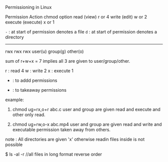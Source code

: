 Permissioning in Linux

Permission      Action          chmod option
read            (view)          r or 4
write           (edit)          w or 2
execute         (execute)       x or 1

`-` : at start of permission denotes a file
`d` : at start of permission denotes a directory

---         ---         ---
rwx         rwx         rwx
user(u)     group(g)    other(o)

sum of r+w+x = 7 implies all 3 are given to user/group/other.

r : read    4
w : write   2
x : execute 1

+ : to addd permissions
- : to takeaway permissions

example:
1. chmod ug=rx,o+r abc.c
   user and group are given read and execute and other only read.

2. chmod ug+rw,o-x abc.mp4
   user and group are given read and write and executable permission taken away from others.

note : All directories are given 'x' otherwise readin files inside is not possible

$ ls -al -r     //all files in long format reverse order 
